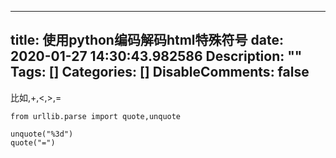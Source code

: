 
---
title: 使用python编码解码html特殊符号
date: 2020-01-27 14:30:43.982586
Description: ""
Tags: []
Categories: []
DisableComments: false
---
比如,+,<,>,=

    
    
    from urllib.parse import quote,unquote  
      
    unquote("%3d")  
    quote("=")

  


